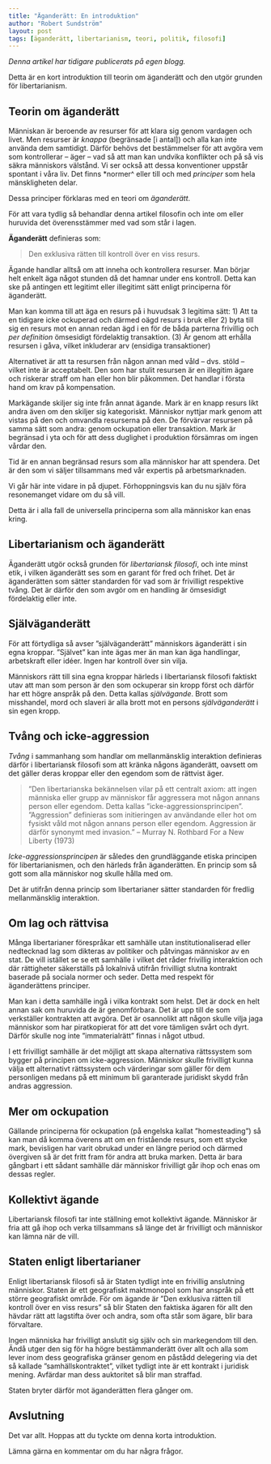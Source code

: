 ```yaml
---
title: "Äganderätt: En introduktion"
author: "Robert Sundström"
layout: post
tags: [äganderätt, libertarianism, teori, politik, filosofi]
---
```


*Denna artikel har tidigare publicerats på egen blogg.*

Detta är en kort introduktion till teorin om äganderätt och den utgör grunden för libertarianism.


## Teorin om äganderätt
Människan är beroende av resurser för att klara sig genom vardagen och livet. Men resurser är *knappa* (begränsade [i antal]) och alla kan inte använda dem samtidigt. Därför behövs det bestämmelser för att avgöra vem som kontrollerar – äger – vad så att man kan undvika konflikter och på så vis säkra människors välstånd. Vi ser också att dessa konventioner uppstår spontant i våra liv. Det finns *normer^ eller till och med *principer* som hela mänskligheten delar.

Dessa principer förklaras med en teori om *äganderätt*.

För att vara tydlig så behandlar denna artikel filosofin och inte om eller huruvida det överensstämmer med vad som står i lagen.

**Äganderätt** definieras som:

>Den exklusiva rätten till kontroll över en viss resurs.

Ägande handlar alltså om att inneha och kontrollera resurser. Man börjar helt enkelt äga något stunden då det hamnar under ens kontroll. Detta kan ske på antingen ett legitimt eller illegitimt sätt enligt principerna för äganderätt.

Man kan komma till att äga en resurs på i huvudsak 3 legitima sätt: 1) Att ta en tidigare icke ockuperad och därmed oägd resurs i bruk eller 2) byta till sig en resurs mot en annan redan ägd i en för de båda parterna frivillig och *per definition* ömsesidigt fördelaktig transaktion. (3) Är genom att erhålla resursen i gåva, vilket inkluderar arv (ensidiga transaktioner)

Alternativet är att ta resursen från någon annan med våld – dvs. stöld – vilket inte är acceptabelt. Den som har stulit resursen är en illegitim ägare och riskerar straff om han eller hon blir påkommen. Det handlar i första hand om krav på kompensation.

Markägande skiljer sig inte från annat ägande. Mark är en knapp resurs likt andra även om den skiljer sig kategoriskt. Människor nyttjar mark genom att vistas på den och omvandla resurserna på den. De förvärvar resursen på samma sätt som andra: genom ockupation eller transaktion. Mark är begränsad i yta och för att dess duglighet i produktion försämras om ingen vårdar den.

Tid är en annan begränsad resurs som alla människor har att spendera. Det är den som vi säljer tillsammans med vår expertis på arbetsmarknaden.

Vi går här inte vidare in på djupet. Förhoppningsvis kan du nu själv föra resonemanget vidare om du så vill.

Detta är i alla fall de universella principerna som alla människor kan enas kring.

## Libertarianism och äganderätt
Äganderätt utgör också grunden för *libertariansk filosofi*, och inte minst etik, i vilken äganderätt ses som en garant för fred och frihet. Det är äganderätten som sätter standarden för vad som är frivilligt respektive tvång. Det är därför den som avgör om en handling är ömsesidigt fördelaktig eller inte.

## Själväganderätt
För att förtydliga så avser ”själväganderätt” människors äganderätt i sin egna kroppar. ”Självet” kan inte ägas mer än man kan äga handlingar, arbetskraft eller idéer. Ingen har kontroll över sin vilja.

Människors rätt till sina egna kroppar härleds i libertariansk filosofi faktiskt utav att man som person är den som ockuperar sin kropp först och därför har ett högre anspråk på den. Detta kallas *självägande*. Brott som misshandel, mord och slaveri är alla brott mot en persons *själväganderätt* i sin egen kropp.

## Tvång och icke-aggression
*Tvång* i sammanhang som handlar om mellanmänsklig interaktion definieras därför i libertariansk filosofi som att kränka någons äganderätt, oavsett om det gäller deras kroppar eller den egendom som de rättvist äger.

> ”Den libertarianska bekännelsen vilar på ett centralt axiom: att ingen människa eller grupp av människor får aggressera mot någon annans person eller egendom. Detta kallas ”icke-aggressionsprincipen”. ”Aggression” definieras som initieringen av användande eller hot om fysiskt våld mot någon annans person eller egendom. Aggression är därför synonymt med invasion.”
– Murray N. Rothbard
For a New Liberty (1973)

*Icke-aggressionsprincipen* är således den grundläggande etiska principen för libertarianismen, och den härleds från äganderätten. En princip som så gott som alla människor nog skulle hålla med om.

Det är utifrån denna princip som libertarianer sätter standarden för fredlig mellanmänsklig interaktion.

## Om lag och rättvisa
Många libertarianer förespråkar ett samhälle utan institutionaliserad eller nedtecknad lag som dikteras av politiker och påtvingas människor av en stat. De vill istället se se ett samhälle i vilket det råder frivillig interaktion och där rättigheter säkerställs på lokalnivå utifrån frivilligt slutna kontrakt baserade på sociala normer och seder. Detta med respekt för äganderättens principer.

Man kan i detta samhälle ingå i vilka kontrakt som helst. Det är dock en helt annan sak om huruvida de är genomförbara. Det är upp till de som verkställer kontrakten att avgöra. Det är osannolikt att någon skulle vilja jaga människor som har piratkopierat för att det vore tämligen svårt och dyrt. Därför skulle nog inte ”immaterialrätt” finnas i något utbud.

I ett frivilligt samhälle är det möjligt att skapa alternativa rättssystem som bygger på principen om icke-aggression. Människor skulle frivilligt kunna välja ett alternativt rättssystem och värderingar som gäller för dem personligen medans på ett minimum bli garanterade juridiskt skydd från andras aggression.

## Mer om ockupation
Gällande principerna för ockupation (på engelska kallat ”homesteading”) så kan man då komma överens att om en fristående resurs, som ett stycke mark, bevisligen har varit obrukad under en längre period och därmed övergiven så är det fritt fram för andra att bruka marken. Detta är bara gångbart i ett sådant samhälle där människor frivilligt går ihop och enas om dessas regler.

## Kollektivt ägande
Libertariansk filosofi tar inte ställning emot kollektivt ägande. Människor är fria att gå ihop och verka tillsammans så länge det är frivilligt och människor kan lämna när de vill.

## Staten enligt libertarianer
Enligt libertariansk filosofi så är Staten tydligt inte en frivillig anslutning människor. Staten är ett geografiskt maktmonopol som har anspråk på ett större geografiskt område. För om ägande är ”Den exklusiva rätten till kontroll över en viss resurs”  så blir Staten den faktiska ägaren för allt den hävdar rätt att lagstifta över och andra, som ofta står som ägare, blir bara förvaltare.

Ingen människa har frivilligt anslutit sig själv och sin markegendom till den. Ändå utger den sig för ha högre bestämmanderätt över allt och alla som lever inom dess geografiska gränser genom en påstådd delegering via det så kallade ”samhällskontraktet”, vilket tydligt inte är ett kontrakt i juridisk mening. Avfärdar man dess auktoritet så blir man straffad.

Staten bryter därför mot äganderätten flera gånger om.

## Avslutning
Det var allt. Hoppas att du tyckte om denna korta introduktion.

Lämna gärna en kommentar om du har några frågor.